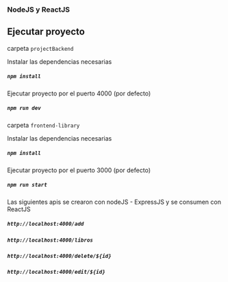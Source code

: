 ### NodeJS y ReactJS

## Ejecutar proyecto

carpeta `projectBackend`

Instalar las dependencias necesarias

##### `npm install`

Ejecutar proyecto por el puerto 4000 (por defecto)

##### `npm run dev`

carpeta `frontend-library`

Instalar las dependencias necesarias

##### `npm install`

Ejecutar proyecto por el puerto 3000 (por defecto)

##### `npm run start`

Las siguientes apis se crearon con nodeJS - ExpressJS y se consumen con ReactJS

##### `http://localhost:4000/add`

##### `http://localhost:4000/libros`

##### `http://localhost:4000/delete/${id}`

##### `http://localhost:4000/edit/${id}`
